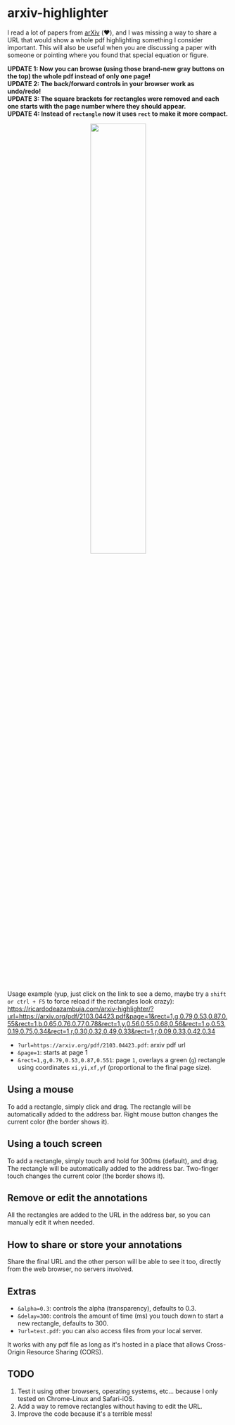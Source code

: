 # arxiv-highlighter

I read a lot of papers from [arXiv](https://arxiv.org/) (:heart:), and I was missing a way to share a URL that would show a whole pdf highlighting something I consider important. This will also be useful when you are discussing a paper with someone or pointing where you found that special equation or figure. 

**UPDATE 1: Now you can browse (using those brand-new gray buttons on the top) the whole pdf instead of only one page!**     
**UPDATE 2: The back/forward controls in your browser work as undo/redo!**     
**UPDATE 3: The square brackets for rectangles were removed and each one starts with the page number where they should appear.**     
**UPDATE 4: Instead of `rectangle` now it uses `rect` to make it more compact.**     


<p align="center">
<img src="https://user-images.githubusercontent.com/6606382/218593704-e5831beb-d88e-428e-abac-b6f9c17ae66a.png" width=50% height=50%>
</p>

Usage example (yup, just click on the link to see a demo, maybe try a `shift or ctrl + F5` to force reload if the rectangles look crazy):    
<a href="https://ricardodeazambuja.com/arxiv-highlighter/?url=https://arxiv.org/pdf/2103.04423.pdf&page=1&rect=1,g,0.79,0.53,0.87,0.55&rect=1,b,0.65,0.76,0.77,0.78&rect=1,y,0.56,0.55,0.68,0.56&rect=1,o,0.53,0.19,0.75,0.34&rect=1,r,0.30,0.32,0.49,0.33&rect=1,r,0.09,0.33,0.42,0.34">https://ricardodeazambuja.com/arxiv-highlighter/?url=https://arxiv.org/pdf/2103.04423.pdf&page=1&rect=1,g,0.79,0.53,0.87,0.55&rect=1,b,0.65,0.76,0.77,0.78&rect=1,y,0.56,0.55,0.68,0.56&rect=1,o,0.53,0.19,0.75,0.34&rect=1,r,0.30,0.32,0.49,0.33&rect=1,r,0.09,0.33,0.42,0.34</a>

* `?url=https://arxiv.org/pdf/2103.04423.pdf`: arxiv pdf url
* `&page=1`: starts at page 1
* `&rect=1,g,0.79,0.53,0.87,0.551`: page `1`, overlays a green (`g`) rectangle using coordinates `xi,yi,xf,yf` (proportional to the final page size).

## Using a mouse
To add a rectangle, simply click and drag. The rectangle will be automatically added to the address bar. Right mouse button changes the current color (the border shows it).

## Using a touch screen
To add a rectangle, simply touch and hold for 300ms (default), and drag. The rectangle will be automatically added to the address bar. Two-finger touch changes the current color (the border shows it).

## Remove or edit the annotations
All the rectangles are added to the URL in the address bar, so you can manually edit it when needed.     
## How to share or store your annotations
Share the final URL and the other person will be able to see it too, directly from the web browser, no servers involved.


## Extras
* `&alpha=0.3`: controls the alpha (transparency), defaults to 0.3.
* `&delay=300`: controls the amount of time (ms) you touch down to start a new rectangle, defaults to 300.
* `?url=test.pdf`: you can also access files from your local server.

It works with any pdf file as long as it's hosted in a place that allows Cross-Origin Resource Sharing (CORS).

## TODO
1. Test it using other browsers, operating systems, etc... because I only tested on Chrome-Linux and Safari-iOS.
2. Add a way to remove rectangles without having to edit the URL.
3. Improve the code because it's a terrible mess!
